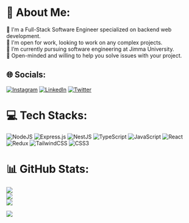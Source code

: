 # 💫 About Me:
🔭 I'm a Full-Stack Software Engineer specialized on backend web development.<br>👯 I'm open for work, looking to work on any complex projects.<br>🌱 I’m currently pursuing software engineering at Jimma University.<br>💬 Open-minded and willing to help you solve issues with your project.


## 🌐 Socials:
[![Instagram](https://img.shields.io/badge/Instagram-%23E4405F.svg?logo=Instagram&logoColor=white)](https://www.instagram.com/armcrypt/) [![LinkedIn](https://img.shields.io/badge/LinkedIn-%230077B5.svg?logo=linkedin&logoColor=white)](https://www.linkedin.com/in/natnael-deyas-274ba0230/) [![Twitter](https://img.shields.io/badge/Twitter-%231DA1F2.svg?logo=Twitter&logoColor=white)](https://twitter.com/NatnaelDeyas) 

# 💻 Tech Stacks:
![NodeJS](https://img.shields.io/badge/node.js-6DA55F?style=for-the-badge&logo=node.js&logoColor=white) ![Express.js](https://img.shields.io/badge/express.js-%23404d59.svg?style=for-the-badge&logo=express&logoColor=%2361DAFB) ![NestJS](https://img.shields.io/badge/nestjs-%23E0234E.svg?style=for-the-badge&logo=nestjs&logoColor=white) ![TypeScript](https://img.shields.io/badge/typescript-%23007ACC.svg?style=for-the-badge&logo=typescript&logoColor=white) ![JavaScript](https://img.shields.io/badge/javascript-%23323330.svg?style=for-the-badge&logo=javascript&logoColor=%23F7DF1E) ![React](https://img.shields.io/badge/react-%2320232a.svg?style=for-the-badge&logo=react&logoColor=%2361DAFB) ![Redux](https://img.shields.io/badge/redux-%23593d88.svg?style=for-the-badge&logo=redux&logoColor=white) ![TailwindCSS](https://img.shields.io/badge/tailwindcss-%2338B2AC.svg?style=for-the-badge&logo=tailwind-css&logoColor=white) ![CSS3](https://img.shields.io/badge/css3-%231572B6.svg?style=for-the-badge&logo=css3&logoColor=white)
# 📊 GitHub Stats:
![](https://github-readme-stats.vercel.app/api?username=Natnael772&theme=dark&hide_border=false&include_all_commits=false&count_private=false)<br/>
![](https://github-readme-streak-stats.herokuapp.com/?user=Natnael772&theme=dark&hide_border=false)<br/>
![](https://github-readme-stats.vercel.app/api/top-langs/?username=Natnael772&theme=dark&hide_border=false&include_all_commits=false&count_private=false&layout=compact)

[![](https://visitcount.itsvg.in/api?id=Natnael772&icon=0&color=0)](https://visitcount.itsvg.in)
